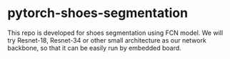 # pytorch-shoes-segmentation
This repo is developed for shoes segmentation using FCN model. We will try Resnet-18, Resnet-34 or other small architecture as our network backbone, so that it can be easily run by embedded board.
